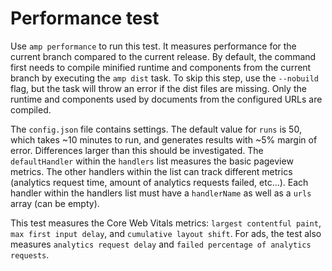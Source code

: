 # Performance test

Use `amp performance` to run this test. It measures performance for the current branch compared to the current release. By default, the command first needs to compile minified runtime and components from the current branch by executing the `amp dist` task. To skip this step, use the `--nobuild` flag, but the task will throw an error if the dist files are missing. Only the runtime and components used by documents from the configured URLs are compiled.

The `config.json` file contains settings. The default value for `runs` is 50, which takes ~10 minutes to run, and generates results with ~5% margin of error. Differences larger than this should be investigated. The `defaultHandler` within the `handlers` list measures the basic pageview metrics. The other handlers within the list can track different metrics (analytics request time, amount of analytics requests failed, etc...). Each handler within the handlers list must have a `handlerName` as well as a `urls` array (can be empty).

This test measures the Core Web Vitals metrics: `largest contentful paint`, `max first input delay`, and `cumulative layout shift`. For ads, the test also measures `analytics request delay` and `failed percentage of analytics requests`.

